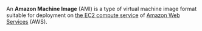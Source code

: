 An **Amazon Machine Image** (AMI) is a type of virtual machine image format
suitable for deployment on [the EC2 compute
service](https://aws.amazon.com/pm/ec2/) of [Amazon Web
Services](https://aws.amazon.com/) (AWS).
